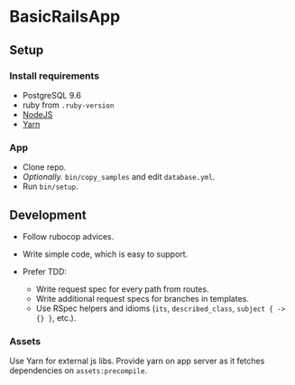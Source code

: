 # BasicRailsApp

## Setup

### Install requirements

- PostgreSQL 9.6
- ruby from `.ruby-version`
- [NodeJS](https://nodejs.org/en/download/package-manager/)
- [Yarn](https://yarnpkg.com/en/docs/install)

### App

- Clone repo.
- _Optionally._ `bin/copy_samples` and edit `database.yml`.
- Run `bin/setup`.

## Development

- Follow rubocop advices.
- Write simple code, which is easy to support.
- Prefer TDD:

  - Write request spec for every path from routes.
  - Write additional request specs for branches in templates.
  - Use RSpec helpers and idioms (`its`, `described_class`, `subject { -> {} }`, etc.).

### Assets

Use Yarn for external js libs. Provide yarn on app server as it fetches dependencies
on `assets:precompile`.
